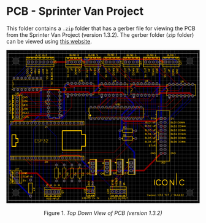 # PCB - Sprinter Van Project

This folder contains a `.zip` folder that has a gerber file for viewing the PCB from the Sprinter Van Project (version 1.3.2). The gerber folder (zip folder) can be viewed using [this website](https://www.gerber-viewer.com/).

<p align="center">
    <img src="images/top_down_view_pcb_SVP.png" width="600" />
<p align="center"> Figure 1. <i>Top Down View of PCB (version 1.3.2) </i></p>